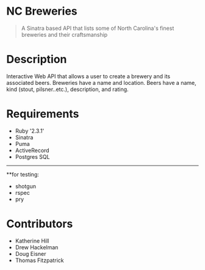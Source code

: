 # NC Breweries

> A Sinatra based API that lists some of North Carolina's finest breweries and their craftsmanship

# Description

Interactive Web API that allows a user to create a brewery and its associated beers. Breweries have a name and location. Beers have a name, kind (stout, pilsner..etc.), description, and rating.

# Requirements

* Ruby '2.3.1'
* Sinatra
* Puma
* ActiveRecord
* Postgres SQL

---
**for testing:
* shotgun
* rspec
* pry

# Contributors
* Katherine Hill
* Drew Hackelman
* Doug Eisner
* Thomas Fitzpatrick 

